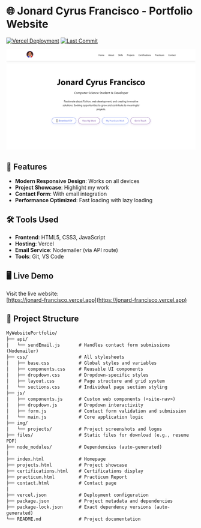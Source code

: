 # 🌐 Jonard Cyrus Francisco - Portfolio Website

[![Vercel Deployment](https://img.shields.io/badge/Deployed_on-Vercel-black?logo=vercel)](https://jonard-francisco.vercel.app)
[![Last Commit](https://img.shields.io/github/last-commit/Jonard14/MyWebsitePortfolio)](https://github.com/Jonard14/MyWebsitePortfolio/commits/main)

![Portfolio Screenshot](./img/projects/portfolio.png) 

## 🚀 Features

- **Modern Responsive Design**: Works on all devices
- **Project Showcase**: Highlight my work
- **Contact Form**: With email integration
- **Performance Optimized**: Fast loading with lazy loading

## 🛠 Tools Used

- **Frontend**: HTML5, CSS3, JavaScript
- **Hosting**: Vercel
- **Email Service**: Nodemailer (via API route)
- **Tools**: Git, VS Code

## 🖥️ Live Demo

Visit the live website:  
[https://jonard-francisco.vercel.app](https://jonard-francisco.vercel.app)

## 📂 Project Structure
```text
MyWebsitePortfolio/
├── api/
│   └── sendEmail.js       # Handles contact form submissions (Nodemailer)
├── css/                   # All stylesheets
│   ├── base.css           # Global styles and variables
│   ├── components.css     # Reusable UI components
│   ├── dropdown.css       # Dropdown-specific styles
│   ├── layout.css         # Page structure and grid system
│   └── sections.css       # Individual page section styling
├── js/
│   ├── components.js      # Custom web components (<site-nav>)
│   ├── dropdown.js        # Dropdown interactivity
│   ├── form.js            # Contact form validation and submission
│   └── main.js            # Core application logic
├── img/
│   └── projects/          # Project screenshots and logos
├── files/                 # Static files for download (e.g., resume PDF)
├── node_modules/          # Dependencies (auto-generated)
│
├── index.html             # Homepage
├── projects.html          # Project showcase
├── certifications.html    # Certifications display
├── practicum.html         # Practicum Report
├── contact.html           # Contact page
│
├── vercel.json            # Deployment configuration
├── package.json           # Project metadata and dependencies
├── package-lock.json      # Exact dependency versions (auto-generated)
└── README.md              # Project documentation
```